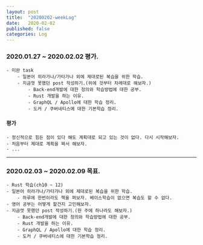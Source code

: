 ```yaml
---
layout: post
title:  "20200202-weekLog"
date:   2020-02-02
published: false
categories: Log
---
```

### 2020.01.27 ~ 2020.02.02 평가.
    - 미완 task
        - 일본어 히라가나/가타가나 외에 제대로된 복습을 위한 학습.  
        - 지금껏 못했던 post 작성하기.(위에 것부터 차례대로 해보자.)  
            - Back-end개발에 대한 정의와 학습방법에 대한 공부.  
            - Rust 개발을 하는 이유.  
            - GraphQL / Apollo에 대한 학습 정리.  
            - 도커 / 쿠버네티스에 대한 기본학습 정리.  

#### 평가
    - 정신적으로 힘든 점이 있다 해도 계획대로 되고 있는 것이 없다. 다시 시작해보자.  
    - 처음부터 제대로 계획을 짜서 해보자.  
    - ...   

---

### 2020.02.03 ~ 2020.02.09 목표.
    - Rust 학습(ch10 ~ 12)  
    - 일본어 히라가나/가타가나 외에 제대로된 복습을 위한 학습.  
        - 하루에 한번이라도 책을 펴보자. 베이스학습이 없으면 복습도 할 수 없다.  
    - 영어 공부는 어떻게 할건지 고민해보자.  
    - 지금껏 못했던 post 작성하기.(한 주에 하나라도 해보자.)  
        - Back-end개발에 대한 정의와 학습방법에 대한 공부.  
        - Rust 개발을 하는 이유.  
        - GraphQL / Apollo에 대한 학습 정리.  
        - 도커 / 쿠버네티스에 대한 기본학습 정리.  